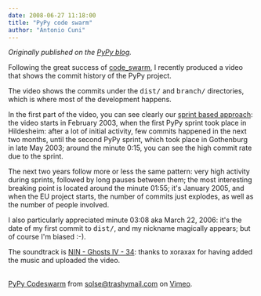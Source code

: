 ```yaml
---
date: 2008-06-27 11:18:00
title: "PyPy code swarm"
author: "Antonio Cuni"
---
```


_Originally published on the [PyPy blog](https://pypy.org/posts/2008/06/pypy-code-swarm-7038411918926116477.html)._

<html><body><p>Following the great success of <a class="reference" href="https://vis.cs.ucdavis.edu/~ogawa/codeswarm/">code_swarm</a>, I recently produced a
video that shows the commit history of the PyPy project.</p>
<p>The video shows the commits under the <tt class="docutils literal"><span class="pre">dist/</span></tt> and <tt class="docutils literal"><span class="pre">branch/</span></tt>
directories, which is where most of the development happens.</p>
<p>In the first part of the video, you can see clearly our <a class="reference" href="https://codespeak.net/pypy/dist/pypy/doc/dev_method.html">sprint based
approach</a>: the video starts in February 2003, when the first PyPy
sprint took place in Hildesheim: after a lot of initial activity, few
commits happened in the next two months, until the second PyPy sprint,
which took place in Gothenburg in late May 2003; around the minute
0:15, you can see the high commit rate due to the sprint.</p>
<p>The next two years follow more or less the same pattern: very high
activity during sprints, followed by long pauses between them; the
most interesting breaking point is located around the minute 01:55;
it's January 2005, and when the EU project starts, the number of
commits just explodes, as well as the number of people involved.</p>
<p>I also particularly appreciated minute 03:08 aka March 22, 2006: it's
the date of my first commit to <tt class="docutils literal"><span class="pre">dist/</span></tt>, and my nickname magically
appears; but of course I'm biased :-).</p>
<p>The soundtrack is <a class="reference" href="https://en.wikipedia.org/wiki/Ghosts_I%E2%80%93IV">NIN - Ghosts IV - 34</a>: thanks to xoraxax for
having added the music and uploaded the video.</p>
                  <br><a href="https://www.vimeo.com/1239150?pg=embed&amp;sec=1239150">PyPy Codeswarm</a> from <a href="https://www.vimeo.com/user552917?pg=embed&amp;sec=1239150">solse@trashymail.com</a> on <a href="https://vimeo.com?pg=embed&amp;sec=1239150">Vimeo</a>.</body></html>